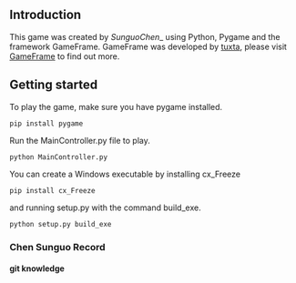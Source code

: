## Introduction

This game was created by _SunguoChen__ using Python, Pygame and the framework
GameFrame.
GameFrame was developed by [tuxta](https://github.com/tuxta/), please visit
[GameFrame](https://gameframeforpygame.wordpress.com/) to find out more.

## Getting started

To play the game, make sure you have pygame installed.
    
    pip install pygame

Run the MainController.py file to play. 
    
    python MainController.py

You can create a Windows executable by installing cx_Freeze 
    
    pip install cx_Freeze
and running setup.py with the command build_exe.
    
    python setup.py build_exe

### Chen Sunguo Record
#### git knowledge

